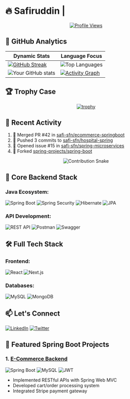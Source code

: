 # 🔥 Safiruddin | 

<div align="center">

[![Profile Views](https://komarev.com/ghpvc/?username=safi-sfn&label=Profile%20Views&color=0e75b6&style=flat)](https://github.com/safi-sfn)

</div>

## 🚀 GitHub Analytics

<div align="center">
  
| Dynamic Stats | Language Focus |
|--------------|----------------|
| [![GitHub Streak](https://streak-stats.demolab.com?user=safi-sfn&theme=radical&hide_border=true&date_format=j%20M%5B%20Y%5D)](https://git.io/streak-stats) |![Top Languages](https://github-readme-stats.vercel.app/api/top-langs/?username=safi-sfn&layout=compact&theme=radical)|
|![Your GitHub stats](https://github-readme-stats.vercel.app/api?username=safi-sfn&show_icons=true&theme=radical)| [![Activity Graph](https://github-readme-activity-graph.vercel.app/graph?username=safi-sfn&theme=redical&hide_border=true&area=true)](https://github.com/safi-sfn) |

</div>

## 🏆 Trophy Case

<div align="center">

[![trophy](https://github-profile-trophy.vercel.app/?username=safi-sfn&theme=radical&no-frame=true&row=2&column=4)](https://github.com/safi-sfn)

</div>

## 🌟 Recent Activity

<!--START_SECTION:activity-->
1. 🎉 Merged PR #42 in [safi-sfn/ecommerce-springboot](https://github.com/safi-sfn/ecommerce-springboot)
2. 🚀 Pushed 3 commits to [safi-sfn/hospital-spring](https://github.com/safi-sfn/hospital-spring)
3. 💪 Opened issue #15 in [safi-sfn/spring-microservices](https://github.com/safi-sfn/spring-microservices)
4. 🔄 Forked [spring-projects/spring-boot](https://github.com/spring-projects/spring-boot)
<!--END_SECTION:activity-->

<div align="center">
  
![Contribution Snake](https://github.com/safi-sfn/safi-sfn/blob/output/github-contribution-grid-snake-dark.svg?palette=github-dark&color_scheme=dark)

</div>

<!--
## 🚀 Backend Specialist
**Spring Boot Expert** with full-stack capabilities in Java technologies  
🔹 Building robust REST APIs & microservices  
🔹 Implementing secure authentication systems  
🔹 Optimizing database performance 
-->

## 🏢 Core Backend Stack
### Java Ecosystem:
![Spring Boot](https://img.shields.io/badge/-Spring_Boot-6DB33F?logo=spring&logoColor=white)
![Spring Security](https://img.shields.io/badge/-Spring_Security-6DB33F?logo=spring-security&logoColor=white)
![Hibernate](https://img.shields.io/badge/-Hibernate-59666C?logo=hibernate&logoColor=white)
![JPA](https://img.shields.io/badge/-JPA-59666C?logo=java&logoColor=white)

### API Development:
![REST API](https://img.shields.io/badge/-REST_API-FF6C37?logo=api&logoColor=white)
![Postman](https://img.shields.io/badge/-Postman-FF6C37?logo=postman&logoColor=white)
![Swagger](https://img.shields.io/badge/-Swagger-85EA2D?logo=swagger&logoColor=black)

## 🛠️ Full Tech Stack
### Frontend:
![React](https://img.shields.io/badge/-React-61DAFB?logo=react&logoColor=white)
![Next.js](https://img.shields.io/badge/-Next.js-000000?logo=next.js&logoColor=white)

### Databases:
![MySQL](https://img.shields.io/badge/-MySQL-4479A1?logo=mysql&logoColor=white)
![MongoDB](https://img.shields.io/badge/-MongoDB-47A248?logo=mongodb&logoColor=white)


<!--
## 📈 GitHub Stats
![Your GitHub stats](https://github-readme-stats.vercel.app/api?username=safi-sfn&show_icons=true&theme=radical)

## 🔥 Top Languages
![Top Languages](https://github-readme-stats.vercel.app/api/top-langs/?username=safi-sfn&layout=compact&theme=radical)
-->

## 📫 Let's Connect
[![LinkedIn](https://img.shields.io/badge/-LinkedIn-0077B5?logo=linkedin&logoColor=white)](https://www.linkedin.com/in/yourprofile)
[![Twitter](https://img.shields.io/badge/-Twitter-1DA1F2?logo=twitter&logoColor=white)](https://twitter.com/yourhandle)

## 🌟 Featured Spring Boot Projects

### 1. [E-Commerce Backend](https://github.com/safi-sfn/ecommerce-springboot)
![Spring Boot](https://img.shields.io/badge/-Spring_Boot-6DB33F?logo=spring&logoColor=white)
![MySQL](https://img.shields.io/badge/-MySQL-4479A1?logo=mysql&logoColor=white)
![JWT](https://img.shields.io/badge/-JWT-000000?logo=json-web-tokens&logoColor=white)
- Implemented RESTful APIs with Spring Web MVC
- Developed cart/order processing system
- Integrated Stripe payment gateway

<!--
### 2. [Hospital Management System](https://github.com/safi-sfn/hospital-spring)
![Spring Security](https://img.shields.io/badge/-Spring_Security-6DB33F?logo=spring-security&logoColor=white)
![Hibernate](https://img.shields.io/badge/-Hibernate-59666C?logo=hibernate&logoColor=white)
- Role-based access control (ADMIN/DOCTOR/PATIENT)
- Appointment scheduling system
- PDF report generation with Thymeleaf

### 3. [RESTful Microservices](https://github.com/safi-sfn/spring-microservices)
![Spring Cloud](https://img.shields.io/badge/-Spring_Cloud-6DB33F?logo=spring&logoColor=white)
![Docker](https://img.shields.io/badge/-Docker-2496ED?logo=docker&logoColor=white)
- Service discovery with Eureka
- API Gateway with Spring Cloud Gateway
- Distributed configuration with Spring Cloud Config
-->

